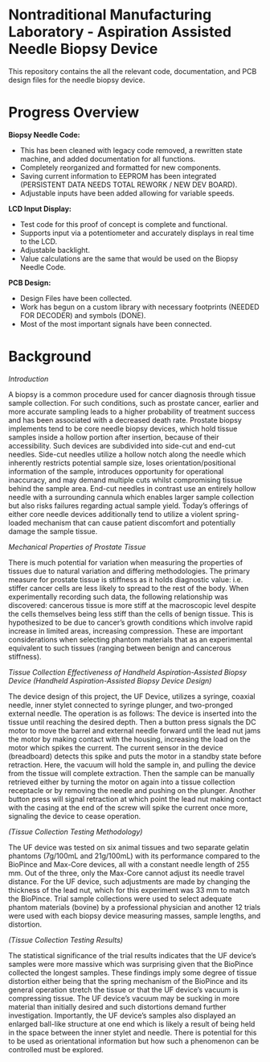 # Nontraditional Manufacturing Laboratory - Aspiration Assisted Needle Biopsy Device
This repository contains the all the relevant code, documentation, and PCB design files for the needle biopsy device.

# Progress Overview
**Biopsy Needle Code:**
- This has been cleaned with legacy code removed, a rewritten state machine, and added documentation for all functions.
- Completely reorganized and formatted for new components.
- Saving current information to EEPROM has been integrated (PERSISTENT DATA NEEDS TOTAL REWORK / NEW DEV BOARD).
- Adjustable inputs have been added allowing for variable speeds.

**LCD Input Display:**
- Test code for this proof of concept is complete and functional.
- Supports input via a potentiometer and accurately displays in real time to the LCD.
- Adjustable backlight.
- Value calculations are the same that would be used on the Biopsy Needle Code.

**PCB Design:**
- Design Files have been collected.
- Work has begun on a custom library with necessary footprints (NEEDED FOR DECODER) and symbols (DONE).
- Most of the most important signals have been connected.

# Background
_Introduction_

A biopsy is a common procedure used for cancer diagnosis through tissue sample collection. For such conditions, such as prostate cancer, earlier and more accurate sampling leads to a higher probability of treatment success and has been associated with a decreased death rate.
Prostate biopsy implements tend to be core needle biopsy devices, which hold tissue samples inside a hollow portion after insertion, because of their accessibility. Such devices are subdivided into side-cut and end-cut needles. Side-cut needles utilize a hollow notch along the needle which inherently restricts potential sample size, loses orientation/positional information of the sample, introduces opportunity for operational inaccuracy, and may demand multiple cuts whilst compromising tissue behind the sample area. End-cut needles in contrast use an entirely hollow needle with a surrounding cannula which enables larger sample collection but also risks failures regarding actual sample yield.
Today’s offerings of either core needle devices additionally tend to utilize a violent spring-loaded mechanism that can cause patient discomfort and potentially damage the sample tissue.

_Mechanical Properties of Prostate Tissue_

There is much potential for variation when measuring the properties of tissues due to natural variation and differing methodologies. The primary measure for prostate tissue is stiffness as it holds diagnostic value: i.e. stiffer cancer cells are less likely to spread to the rest of the body. When experimentally recording such data, the following relationship was discovered: cancerous tissue is more stiff at the macroscopic level despite the cells themselves being less stiff than the cells of benign tissue. This is hypothesized to be due to cancer’s growth conditions which involve rapid increase in limited areas, increasing compression. These are important considerations when selecting phantom materials that as an experimental equivalent to such tissues (ranging between benign and cancerous stiffness).

_Tissue Collection Effectiveness of Handheld Aspiration-Assisted Biopsy Device_
_(Handheld Aspiration-Assisted Biopsy Device Design)_

The device design of this project, the UF Device, utilizes a syringe, coaxial needle, inner stylet connected to syringe plunger, and two-pronged external needle. The operation is as follows: The device is inserted into the tissue until reaching the desired depth. Then a button press signals the DC motor to move the barrel and external needle forward until the lead nut jams the motor by making contact with the housing, increasing the load on the motor which spikes the current. The current sensor in the device (breadboard) detects this spike and puts the motor in a standby state before retraction. Here, the vacuum will hold the sample in, and pulling the device from the tissue will complete extraction. Then the sample can be manually retrieved either by turning the motor on again into a tissue collection receptacle or by removing the needle and pushing on the plunger. Another button press will signal retraction at which point the lead nut making contact with the casing at the end of the screw will spike the current once more, signaling the device to cease operation.

_(Tissue Collection Testing Methodology)_

The UF device was tested on six animal tissues and two separate gelatin phantoms (7g/100mL and 21g/100mL) with its performance compared to the BioPince and Max-Core devices, all with a constant needle length of 255 mm. Out of the three, only the Max-Core cannot adjust its needle travel distance. For the UF device, such adjustments are made by changing the thickness of the lead nut, which for this experiment was 33 mm to match the BioPince. Trial sample collections were used to select adequate phantom materials (bovine) by a professional physician and another 12 trials were used with each biopsy device measuring masses, sample lengths, and distortion.

_(Tissue Collection Testing Results)_

The statistical significance of the trial results indicates that the UF device’s samples were more massive which was surprising given that the BioPince collected the longest samples. These findings imply some degree of tissue distortion either being that the spring mechanism of the BioPince and its general operation stretch the tissue or that the UF device’s vacuum is compressing tissue. The UF device’s vacuum may be sucking in more material than initially desired and such distortions demand further investigation. Importantly, the UF device’s samples also displayed an enlarged ball-like structure at one end which is likely a result of being held in the space between the inner stylet and needle. There is potential for this to be used as orientational information but how such a phenomenon can be controlled must be explored.